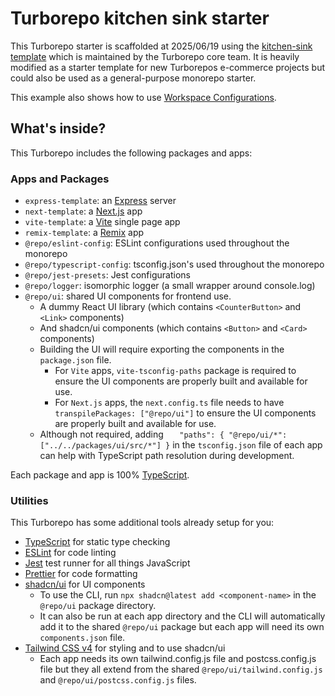 # Turborepo kitchen sink starter

This Turborepo starter is scaffolded at 2025/06/19 using the [kitchen-sink template](https://vercel.com/templates/monorepos/turborepo-kitchensink) which is maintained by the Turborepo core team. It is heavily modified as a starter template for new Turborepos e-commerce projects but could also be used as a general-purpose monorepo starter.

This example also shows how to use [Workspace Configurations](https://turborepo.com/docs/core-concepts/monorepos/configuring-workspaces).

## What's inside?

This Turborepo includes the following packages and apps:

### Apps and Packages

- `express-template`: an [Express](https://expressjs.com/) server
- `next-template`: a [Next.js](https://nextjs.org/) app
- `vite-template`: a [Vite](https://vitejs.dev/) single page app
- `remix-template`: a [Remix](https://remix.run/) app
- `@repo/eslint-config`: ESLint configurations used throughout the monorepo
- `@repo/typescript-config`: tsconfig.json's used throughout the monorepo
- `@repo/jest-presets`: Jest configurations
- `@repo/logger`: isomorphic logger (a small wrapper around console.log)
- `@repo/ui`: shared UI components for frontend use.
    - A dummy React UI library (which contains `<CounterButton>` and `<Link>` components)
    - And shadcn/ui components (which contains `<Button>` and `<Card>` components)
    - Building the UI will require exporting the components in the `package.json` file.
        - For `Vite` apps, `vite-tsconfig-paths` package is required to ensure the UI components are properly built and available for use.
        - For `Next.js` apps, the `next.config.ts` file needs to have `transpilePackages: ["@repo/ui"]` to ensure the UI components are properly built and available for use.
    - Although not required, adding `	"paths": {
	"@repo/ui/*": ["../../packages/ui/src/*"]
}` in the `tsconfig.json` file of each app can help with TypeScript path resolution during development.

Each package and app is 100% [TypeScript](https://www.typescriptlang.org/).

### Utilities

This Turborepo has some additional tools already setup for you:

- [TypeScript](https://www.typescriptlang.org/) for static type checking
- [ESLint](https://eslint.org/) for code linting
- [Jest](https://jestjs.io) test runner for all things JavaScript
- [Prettier](https://prettier.io) for code formatting
- [shadcn/ui](https://ui.shadcn.com/docs/monorepo) for UI components
    - To use the CLI, run `npx shadcn@latest add <component-name>` in the `@repo/ui` package directory.
    - It can also be run at each app directory and the CLI will automatically add it to the shared `@repo/ui` package but each app will need its own `components.json` file.
- [Tailwind CSS v4](https://tailwindcss.com/) for styling and to use shadcn/ui
    - Each app needs its own tailwind.config.js file and postcss.config.js file but they all extend from the shared `@repo/ui/tailwind.config.js` and `@repo/ui/postcss.config.js` files.

